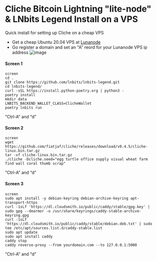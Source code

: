 # Cliche Bitcoin Lightning "lite-node" & LNbits Legend Install on a VPS

Quick install for setting up Cliche on a cheap VPS

* Get a cheap Ubuntu 20.04 VPS at <a href="https://www.lunanode.com/">Lunanode</a>
* Go register a domain and set an "A" reord for your Lunanode VPS ip address
![image](https://user-images.githubusercontent.com/33088785/182130029-7f063ec4-f7fe-4263-9ed9-00d127f047cf.png)

#### Screen 1
    screen
    cd .
    git clone https://github.com/lnbits/lnbits-legend.git
    cd lnbits-legend/
    curl -sSL https://install.python-poetry.org | python3 -
    poetry install 
    mkdir data 
    LNBITS_BACKEND_WALLET_CLASS=ClicheWallet
    poetry lnbits run
“Ctrl-A” and “d”

#### Screen 2
    screen
    wget https://github.com/fiatjaf/cliche/releases/download/v0.4.5/cliche-linux.bin.tar.gz
    tar -xf cliche-linux.bin.tar.gz 
    ./cliche -Dcliche.seed="egg turtle office supply visual wheat farm find wall coral thumb scrap"
“Ctrl-A” and “d”

#### Screen 3
    screen
    sudo apt install -y debian-keyring debian-archive-keyring apt-transport-https
    curl -1sLf 'https://dl.cloudsmith.io/public/caddy/stable/gpg.key' | sudo gpg --dearmor -o /usr/share/keyrings/caddy-stable-archive-keyring.gpg
    curl -1sLf 'https://dl.cloudsmith.io/public/caddy/stable/debian.deb.txt' | sudo tee /etc/apt/sources.list.d/caddy-stable.list
    sudo apt update
    sudo apt install caddy
    caddy stop
    caddy reverse-proxy --from yourdomain.com --to 127.0.0.1:5000
“Ctrl-A” and “d”

